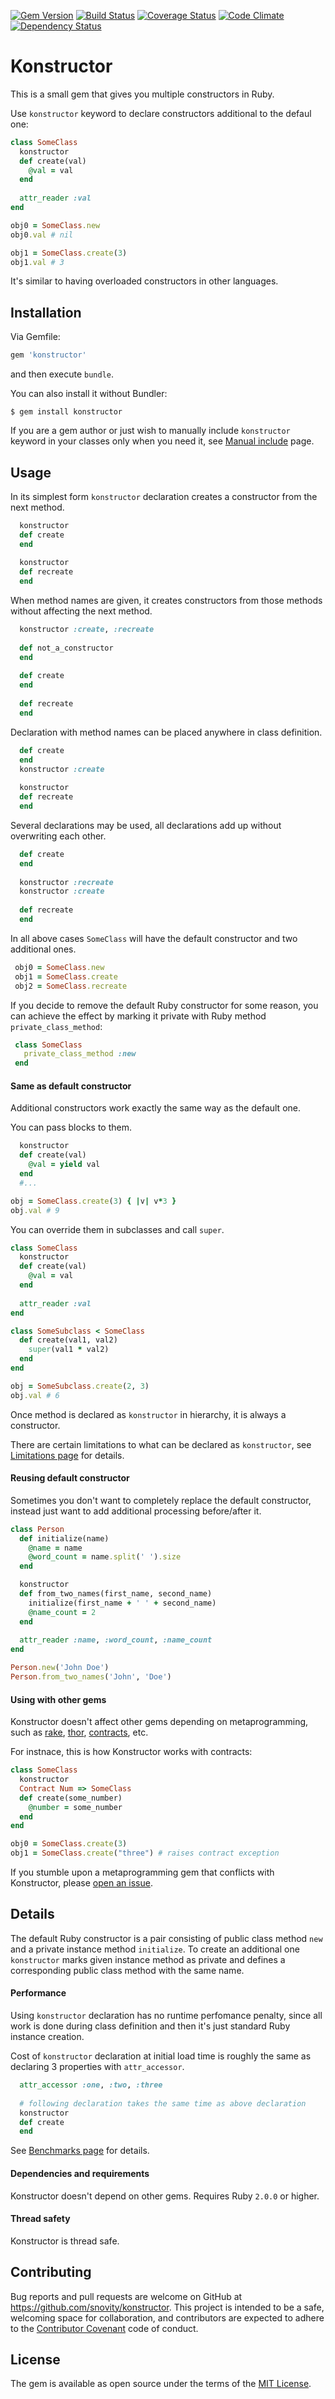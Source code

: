 [![Gem Version](https://badge.fury.io/rb/konstructor.svg)][gem]
[![Build Status](https://travis-ci.org/snovity/konstructor.svg?branch=master)][travis]
[![Coverage Status](https://coveralls.io/repos/github/snovity/konstructor/badge.svg?branch=master)][coveralls]
[![Code Climate](https://codeclimate.com/github/snovity/konstructor/badges/gpa.svg)][codeclimate]
[![Dependency Status](https://gemnasium.com/badges/github.com/snovity/konstructor.svg)][gemnasium]

[gem]: https://rubygems.org/gems/konstructor
[travis]: http://travis-ci.org/snovity/konstructor
[coveralls]: https://coveralls.io/github/snovity/konstructor
[gemnasium]: https://gemnasium.com/snovity/konstructor
[codeclimate]: https://codeclimate.com/github/snovity/konstructor

# Konstructor

This is a small gem that gives you multiple
constructors in Ruby.

Use `konstructor` keyword to declare constructors additional 
to the defaul one:
```ruby
class SomeClass
  konstructor
  def create(val)
    @val = val
  end 
  
  attr_reader :val
end

obj0 = SomeClass.new
obj0.val # nil

obj1 = SomeClass.create(3)
obj1.val # 3
```
It's similar to having overloaded constructors in other languages.

## Installation

Via Gemfile:

```ruby
gem 'konstructor' 
```

and then execute `bundle`. 

You can also install it without Bundler:

    $ gem install konstructor

If you are a gem author or just wish to manually include `konstructor` 
keyword in your classes only when you need it, see 
[Manual include](https://github.com/snovity/konstructor/wiki/Manual-include) page.
   
## Usage

In its simplest form `konstructor` declaration creates a 
constructor from the next method.

```ruby
  konstructor
  def create
  end
 
  konstructor
  def recreate
  end
```
 
When method names are given, it creates constructors from 
those methods without affecting the next method.
 
```ruby
  konstructor :create, :recreate
 
  def not_a_constructor
  end
 
  def create
  end
 
  def recreate
  end
```
 
Declaration with method names can be placed anywhere in 
class definition.
 
```ruby
  def create
  end
  konstructor :create
  
  konstructor
  def recreate
  end
```
 
Several declarations may be used, 
all declarations add up without overwriting each other. 
```ruby     
  def create
  end
   
  konstructor :recreate
  konstructor :create
   
  def recreate
  end
``` 
 
In all above cases `SomeClass` will have the default constructor 
and two additional ones.
 
```ruby
 obj0 = SomeClass.new
 obj1 = SomeClass.create
 obj2 = SomeClass.recreate
```
 
If you decide to remove the default Ruby constructor for some reason,
you can achieve the effect by marking it private with Ruby 
method `private_class_method`:
 
```ruby
 class SomeClass
   private_class_method :new
 end   
```
  
#### Same as default constructor
 
Additional constructors work exactly the same way as the default one.

You can pass blocks to them. 

```ruby
  konstructor
  def create(val)
    @val = yield val
  end
  #...

obj = SomeClass.create(3) { |v| v*3 }
obj.val # 9
```

You can override them in subclasses and call `super`.
```ruby
class SomeClass
  konstructor
  def create(val)
    @val = val
  end
  
  attr_reader :val
end

class SomeSubclass < SomeClass
  def create(val1, val2)
    super(val1 * val2)
  end
end

obj = SomeSubclass.create(2, 3)
obj.val # 6
``` 
Once method is declared as `konstructor` in hierarchy, 
it is always a constructor.

There are certain limitations to what can be declared as `konstructor`, 
see 
[Limitations page](https://github.com/snovity/konstructor/wiki/Limitations)
for details.

#### Reusing default constructor

Sometimes you don't want to completely replace the default constructor,
instead just want to add additional processing before/after it.
```ruby
class Person
  def initialize(name)
    @name = name
    @word_count = name.split(' ').size 
  end

  konstructor
  def from_two_names(first_name, second_name)
    initialize(first_name + ' ' + second_name)
    @name_count = 2 
  end  
  
  attr_reader :name, :word_count, :name_count 
end

Person.new('John Doe')
Person.from_two_names('John', 'Doe')
```

#### Using with other gems

Konstructor doesn't affect other gems depending on metaprogramming, 
such as 
[rake](https://github.com/ruby/rake),
[thor](https://github.com/erikhuda/thor), 
[contracts](https://github.com/egonSchiele/contracts.ruby), etc.

For instnace, this is how Konstructor works with contracts:
```ruby
class SomeClass
  konstructor
  Contract Num => SomeClass
  def create(some_number)
    @number = some_number
  end
end    

obj0 = SomeClass.create(3)
obj1 = SomeClass.create("three") # raises contract exception
```
  
If you stumble upon a metaprogramming gem that 
conflicts with Konstructor, please 
[open an issue](https://github.com/snovity/konstructor/issues/new).
  
## Details

The default Ruby constructor is a pair consisting of public
class method `new` and a private instance 
method `initialize`. To create an additional one `konstructor`
marks given instance method as private and defines a 
corresponding public class method with the same name.

#### Performance
 
Using `konstructor` declaration has no runtime perfomance penalty, 
since all work is done during class definition and then it's just 
standard Ruby instance creation. 

Cost of `konstructor` declaration at initial load time is roughly the 
same as declaring 3 properties with `attr_accessor`.
```ruby
  attr_accessor :one, :two, :three
  
  # following declaration takes the same time as above declaration
  konstructor
  def create
  end
```  
See [Benchmarks page](https://github.com/snovity/konstructor/wiki/Benchmarks)
for details.

#### Dependencies and requirements

Konstructor doesn't depend on other gems. 
Requires Ruby `2.0.0` or higher. 
  
#### Thread safety
  
Konstructor is thread safe.

## Contributing

Bug reports and pull requests are welcome on GitHub at 
https://github.com/snovity/konstructor. This project is intended to be
a safe, welcoming space for collaboration, and contributors are 
expected to adhere to the 
[Contributor Covenant](http://contributor-covenant.org) 
code of conduct.

## License

The gem is available as open source under the terms of the 
[MIT License](http://opensource.org/licenses/MIT).

